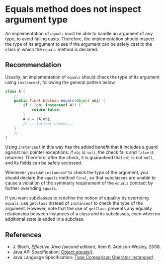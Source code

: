 # Equals method does not inspect argument type
An implementation of `equals` must be able to handle an argument of any type, to avoid failing casts. Therefore, the implementation should inspect the type of its argument to see if the argument can be safely cast to the class in which the `equals` method is declared.


## Recommendation
Usually, an implementation of `equals` should check the type of its argument using `instanceof`, following the general pattern below.


```java
class A {
    // ...
    public final boolean equals(Object obj) {
        if (!(obj instanceof A)) {
        	return false;
        }
        A a = (A)obj;
        // ...further checks...
    }
    // ...
}
```
Using `instanceof` in this way has the added benefit that it includes a guard against null pointer exceptions: if `obj` is `null`, the check fails and `false` is returned. Therefore, after the check, it is guaranteed that `obj` is not `null`, and its fields can be safely accessed.

Whenever you use `instanceof` to check the type of the argument, you should declare the `equals` method `final`, so that subclasses are unable to cause a violation of the symmetry requirement of the `equals` contract by further overriding `equals`.

If you want subclasses to redefine the notion of equality by overriding `equals`, use `getClass` instead of `instanceof` to check the type of the argument. However, note that the use of `getClass` prevents any equality relationship between instances of a class and its subclasses, even when no additional state is added in a subclass.


## References
* J. Bloch, *Effective Java (second edition)*, Item 8. Addison-Wesley, 2008.
* Java API Specification: [Object.equals()](https://docs.oracle.com/en/java/javase/11/docs/api/java.base/java/lang/Object.html#equals(java.lang.Object)).
* Java Language Specification: [Type Comparison Operator instanceof](https://docs.oracle.com/javase/specs/jls/se11/html/jls-15.html#jls-15.20.2).
